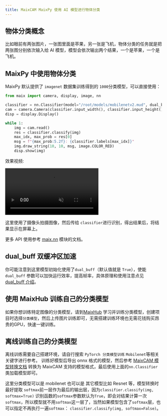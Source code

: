 ```yaml
---
title: MaixCAM MaixPy 使用 AI 模型进行物体分类
---
```


## 物体分类概念

比如眼前有两张图片，一张图里面是苹果，另一张是飞机，物体分类的任务就是把两张图分别依次输入给 AI 模型，模型会依次输出两个结果，一个是苹果，一个是飞机。

## MaixPy 中使用物体分类

MaixPy 默认提供了 `imagenet` 数据集训练得到的 `1000`分类模型，可以直接使用：
```python
from maix import camera, display, image, nn

classifier = nn.Classifier(model="/root/models/mobilenetv2.mud", dual_buff = True)
cam = camera.Camera(classifier.input_width(), classifier.input_height(), classifier.input_format())
disp = display.Display()

while 1:
    img = cam.read()
    res = classifier.classify(img)
    max_idx, max_prob = res[0]
    msg = f"{max_prob:5.2f}: {classifier.labels[max_idx]}"
    img.draw_string(10, 10, msg, image.COLOR_RED)
    disp.show(img)
```

效果视频:

<video playsinline controls autoplay loop muted preload src="/static/video/classifier.mp4" type="video/mp4">
Classifier Result video
</video>

这里使用了摄像头拍摄图像，然后传给 `classifier`进行识别，得出结果后，将结果显示在屏幕上。

更多 API 使用参考 [maix.nn](/api/maix/nn.html) 模块的文档。


## dual_buff 双缓冲区加速

你可能注意到这里模型初始化使用了`dual_buff`（默认值就是 `True`），使能 `dual_buff` 参数可以加快运行效率，提高帧率，具体原理和使用注意点见 [dual_buff 介绍](./dual_buff.md)。

## 使用 MaixHub 训练自己的分类模型

如果你想训练特定图像的分类模型，请到[MaixHub](https://maixhub.com) 学习并训练分类模型，创建项目时选择`分类模型`，然后上传图片训练即可，无需搭建训练环境也无需花钱购买昂贵的GPU，快速一键训练。

## 离线训练自己的分类模型

离线训练需要自己搭建环境，请自行搜索 `PyTorch 分类模型训练` `Mobilenet`等相关关键字进行参考。
训练好模型后导出 onnx 格式的模型，然后参考 [MaixCAM 模型转换文档](../ai_model_converter/maixcam.md) 转换为 MaixCAM 支持的模型格式，最后使用上面的`nn.Classifier`类加载模型即可。

这里分类模型可以是 mobilenet 也可以是 其它模型比如 Resnet 等，模型转换时最好提取 `softmax`前一层作为最后的输出层，因为`classifier.classify(img, softmax=True)` 识别函数的`softmax`参数默认为`True`，即会对结果计算一次`softmax`，所以模型就不用`softmax`这一层了，当然如果模型包含了`softmax`层，也可以指定不再执行一遍`softmax`： `classifier.classify(img, softmax=False)`。


